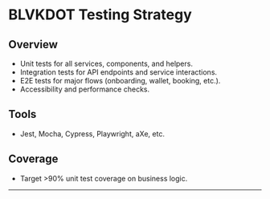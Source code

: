 # BLVKDOT Testing Strategy

## Overview
- Unit tests for all services, components, and helpers.
- Integration tests for API endpoints and service interactions.
- E2E tests for major flows (onboarding, wallet, booking, etc.).
- Accessibility and performance checks.

## Tools
- Jest, Mocha, Cypress, Playwright, aXe, etc.

## Coverage
- Target >90% unit test coverage on business logic.

---